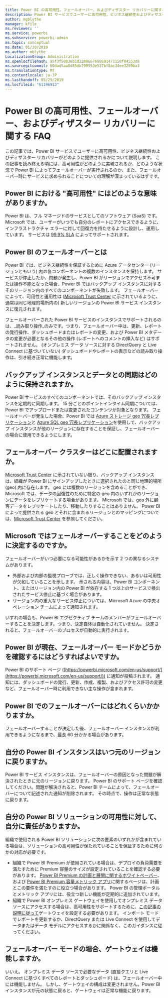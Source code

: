 ```yaml
---
title: Power BI の高可用性、フェールオーバー、およびディザスター リカバリーに関する FAQ
description: Power BI サービスでユーザーに高可用性、ビジネス継続性およびディザスター リカバリーがどのように提供されるかを理解します。
author: mgblythe
manager: kfile
ms.reviewer: ''
ms.service: powerbi
ms.subservice: powerbi-admin
ms.topic: conceptual
ms.date: 01/30/2019
ms.author: mblythe
LocalizationGroup: Administration
ms.openlocfilehash: a5f3f5003eb1d22b0667698691471150f04553d8
ms.sourcegitcommit: 60dad5aa0d85db790553e537bf8ac34ee3289ba3
ms.translationtype: MT
ms.contentlocale: ja-JP
ms.lasthandoff: 05/29/2019
ms.locfileid: "61196913"
---
```

# <a name="power-bi-high-availability-failover-and-disaster-recovery-faq"></a>Power BI の高可用性、フェールオーバー、およびディザスター リカバリーに関する FAQ

この記事では、Power BI サービスでユーザーに高可用性、ビジネス継続性およびディザスター リカバリーがどのように提供されるかについて説明します。 この記事を読み終える頃には、高可用性がどのように実現されるか、どのような状況で Power BI によってフェールオーバーが実行されるのか、また、フェールオーバー時にサービスに求められることについての理解が深まっているはずです。

## <a name="what-does-high-availability-mean-for-power-bi"></a>Power BI における "高可用性" にはどのような意味がありますか。

Power BI は、フル マネージドのサービスとしてのソフトウェア (SaaS) です。  Microsoft では、ユーザーがいつでも自分のレポートにアクセスできるように、インフラストラクチャ エラーに対して回復力を持たせるように設計し、運用しています。  サービスは [99.9% SLA](http://www.microsoftvolumelicensing.com/DocumentSearch.aspx?Mode=3&DocumentTypeId=37) によってサポートされます。

## <a name="what-is-a-power-bi-failover"></a>Power BI のフェールオーバーとは

Power BI では、ビジネス継続性を保証するために Azure データセンター (リージョンともいう) 内の各コンポーネントの複数のインスタンスを保持します。 サービスが停止したか、問題が発生し、Power BI がリージョンでアクセス不可または操作不能となった場合、Power BI ではバックアップ インスタンスに対するそのリージョン内のすべてのコンポーネントが失敗します。 フェールオーバーによって、可用性と運用性は ([Microsoft Trust Center](https://www.microsoft.com/TrustCenter/CloudServices/business-application-platform/data-location) に示されているように、通常は同じ地理的場所内の) 新しいリージョンの Power BI サービス インスタンスに復元されます。

フェールオーバーされた Power BI サービスのインスタンスでサポートされるのは、_読み取り操作_のみです。つまり、フェールオーバー中は、更新、レポートの発行操作、ダッシュボードまたはレポートの変更、および Power BI メタデータの変更が必要となるその他の操作 (レポートへのコメントの挿入など) はサポートされません。  (オンプレミス データ ソースに対する DirectQuery と Live Connect に基づいていない) ダッシュボードやレポートの表示などの読み取り操作は、引き続き正常に機能します。

## <a name="how-are-backup-instances-kept-in-sync-with-my-data"></a>バックアップ インスタンスとデータとの同期はどのように保持されますか。

Power BI サービスのすべてのコンポーネントでは、そのバックアップ インスタンスを定期的に同期します。 15 分ごとのポイントインタイム同期については、Power BI でアップロードまたは変更されたコンテンツが対象となります。 フェールオーバーが発生した場合、Power BI では [Azure ストレージ geo 冗長レプリケーション](/azure/storage/common/storage-redundancy-grs)と [Azure SQL geo 冗長レプリケーション](/azure/sql-database/sql-database-active-geo-replication)を使用して、バックアップ インスタンスが他のリージョンに存在することを保証し、フェールオーバーの場合に使用できるようにします。

## <a name="where-are-the-failover-clusters-located"></a>フェールオーバー クラスターはどこに配置されますか。

[Microsoft Trust Center](https://www.microsoft.com/TrustCenter/CloudServices/business-application-platform/data-location) に示されていない限り、バックアップ インスタンスは、組織が Power BI にサインアップしたときに選択されたのと同じ地理的場所 (geo) 内に存在します。 geo には複数のリージョンを含めることができ、Microsoft では、データの回復性のために特定の geo 内のいずれかのリージョンにデータをレプリケートする場合があります。 Microsoft では、geo 外に顧客データをレプリケートしたり、移動したりすることはありません。 Power BI によって提供される geo とそれに含まれるリージョンとのマッピングについては、[Microsoft Trust Center](https://www.microsoft.com/TrustCenter/CloudServices/business-application-platform/data-location) を参照してください。

## <a name="how-does-microsoft-decide-to-failover"></a>Microsoft ではフェールオーバーすることをどのように決定するのですか。

フェールオーバーがいつ必要になる可能性があるかを示す 2 つの異なるシステムがあります。

- 外部および内部の監視プローブでは、正しく操作できない、あるいは可用性が欠如していることを示します。 示される内容は、Power BI コンポーネント、またはリージョン内の Power BI が依存する 1 つ以上のサービスで検出されたサービス停止に基づく場合があります。
- リージョン内の重大なサービス停止については、Microsoft Azure の中央オペレーション チームによって通知されます。

いずれの場合も、Power BI エグゼクティブ チームのメンバーがフェールオーバーすることを決定します。つまり、決定自体は自動化されていません。 決定されると、フェールオーバーのプロセスが自動的に実行されます。

## <a name="how-do-i-know-power-bi-is-now-in-failover-mode"></a>Power BI が現在、フェールオーバー モードかどうかを確認するにはどうすればよいですか。

Power BI のサポート ページ ([https://powerbi.microsoft.com/en-us/support/](https://powerbi.microsoft.com/en-us/support/)) に通知が投稿されます。 通知には、ダッシュボードの発行、更新、作成、複製、およびアクセス許可の変更など、フェールオーバー時に利用できない主な操作が含まれます。

## <a name="how-long-does-it-take-power-bi-to-fail-over"></a>Power BI でのフェールオーバーにはどれくらいかかりますか。

フェールオーバーすることが決定した後、フェールオーバー インスタンスが利用できるようになるまで、最長 60 分かかる場合があります。

## <a name="when-does-my-power-bi-instance-return-to-the-original-region"></a>自分の Power BI インスタンスはいつ元のリージョンに戻りますか。

Power BI サービス インスタンスは、フェールオーバーの原因となった問題が解決されたときに元のリージョンに戻ります。 Power BI のサポート ページを確認してください。問題が解決されると、Power BI チームによって、フェールオーバーについて記述された通知が削除されます。 その時点で、操作は正常な状態に戻ります。

## <a name="am-i-responsible-for-the-availability-of-my-power-bi-solution"></a>自分の Power BI ソリューションの可用性に対して、自分に責任がありますか。

組織で使用される Power BI ソリューションに次の要素のいずれかが含まれている場合は、ソリューションの高可用性が保たれていることを保証するために何らかの対応が必要です。

- 組織で Power BI Premium が使用されている場合は、デプロイの負荷需要を満たすために Premium 容量のサイズが設定されていることを確認する必要があります。  [Power BI Premium の計画と展開に関するホワイトペーパー](https://aka.ms/Premium-Capacity-Planning-Deployment)、および [Power BI Premium 容量メトリック アプリ](service-admin-premium-monitor-capacity.md)に関するページは、計画とこの要件を満たすのに役立つ場合があります。 Power BI の管理ポータルとメトリック アプリには、役立つ新しい機能が定期的に追加されています。
- 組織で Power BI オンプレミス ゲートウェイを使用してオンプレミス データ ソースにアクセスする場合は、高可用性をサポートするために、[この記事の説明に従って](service-gateway-high-availability-clusters.md)ゲートウェイを設定する必要があります。 インポート モードでレポートを更新するか、DirectQuery または Live Connect を使用してデータまたはデータ モデルにアクセスするかに関係なく、このガイダンスに従ってください。

## <a name="will-gateways-function-when-in-failover-mode"></a>フェールオーバー モードの場合、ゲートウェイは機能しますか。

いいえ。 オンプレミス データ ソースで必要なデータ (直接クエリと Live Connect に基づくすべてのレポートとダッシュボード) は、フェールオーバー中には機能しません。 しかし、ゲートウェイの構成は変更されません。Power BI インスタンスが元の状態に戻ると、ゲートウェイは正常な機能に戻ります。
